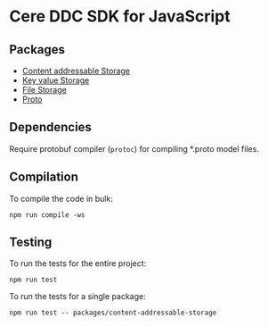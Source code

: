 # Cere DDC SDK for JavaScript

## Packages

- [Content addressable Storage](packages/content-addressable-storage/README.md)
- [Key value Storage](packages/key-value-storage/README.md)
- [File Storage](packages/file-storage/README.md)
- [Proto](packages/proto/README.md)

## Dependencies

Require protobuf compiler (`protoc`) for compiling *.proto model files.

## Compilation

To compile the code in bulk:

```shell
npm run compile -ws
```

## Testing

To run the tests for the entire project:
```shell
npm run test
```

To run the tests for a single package:

```shell
npm run test -- packages/content-addressable-storage
```
